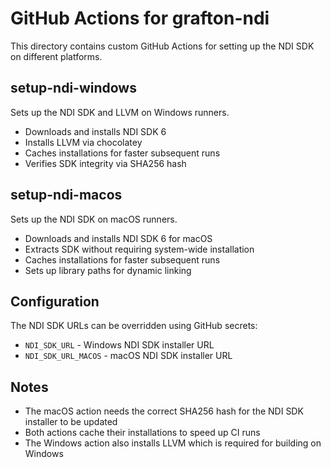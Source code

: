 # GitHub Actions for grafton-ndi

This directory contains custom GitHub Actions for setting up the NDI SDK on different platforms.

## setup-ndi-windows

Sets up the NDI SDK and LLVM on Windows runners.

- Downloads and installs NDI SDK 6
- Installs LLVM via chocolatey
- Caches installations for faster subsequent runs
- Verifies SDK integrity via SHA256 hash

## setup-ndi-macos

Sets up the NDI SDK on macOS runners.

- Downloads and installs NDI SDK 6 for macOS
- Extracts SDK without requiring system-wide installation
- Caches installations for faster subsequent runs
- Sets up library paths for dynamic linking

## Configuration

The NDI SDK URLs can be overridden using GitHub secrets:
- `NDI_SDK_URL` - Windows NDI SDK installer URL
- `NDI_SDK_URL_MACOS` - macOS NDI SDK installer URL

## Notes

- The macOS action needs the correct SHA256 hash for the NDI SDK installer to be updated
- Both actions cache their installations to speed up CI runs
- The Windows action also installs LLVM which is required for building on Windows